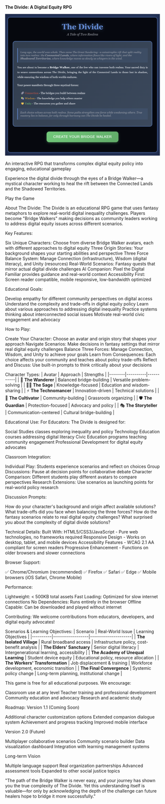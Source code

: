 **The Divide: A Digital Equity RPG**

![Game Screenshot](images/screenshot_1.png)

An interactive RPG that transforms complex digital equity policy into engaging, educational gameplay

Experience the digital divide through the eyes of a Bridge Walker—a mystical character working to heal the rift between the Connected Lands and the Shadowed Territories.

Play the Game

About The Divide:
The Divide is an educational RPG game that uses fantasy metaphors to explore real-world digital inequality challenges. Players become "Bridge Walkers" making decisions as community leaders working to address digital equity issues across different scenarios.

Key Features:

Six Unique Characters: Choose from diverse Bridge Walker avatars, each with different approaches to digital equity
Three Origin Stories: Your background shapes your starting abilities and perspective
Three Force Balance System: Manage Connection (infrastructure), Wisdom (digital literacy), and Unity (resources)
Real-World Scenarios: Fantasy quests that mirror actual digital divide challenges
AI Companion: Pixel the Digital Familiar provides guidance and real-world context
Accessibility First: Screen reader compatible, mobile responsive, low-bandwidth optimized

Educational Goals:

Develop empathy for different community perspectives on digital access
Understand the complexity and trade-offs in digital equity policy
Learn about various approaches to addressing digital inequality
Practice systems thinking about interconnected social issues
Motivate real-world civic engagement and advocacy

How to Play:

Create Your Character: Choose an avatar and origin story that shapes your approach
Navigate Scenarios: Make decisions in fantasy settings that mirror real digital equity challenges
Balance Three Forces: Manage Connection, Wisdom, and Unity to achieve your goals
Learn from Consequences: Each choice affects your community and teaches about policy trade-offs
Reflect and Discuss: Use built-in prompts to think critically about your decisions


Character Types:
| Avatar | Approach | Strengths |
|--------|----------|-----------|
| 🌉 **The Wanderer** | Balanced bridge-building | Versatile problem-solving |
| 🧙‍♀️ **The Sage** | Knowledge-focused | Education and wisdom-sharing |
| ⚡ **The Technomancer** | Innovation-driven | Technical solutions |
| 🌱 **The Cultivator** | Community-building | Grassroots organizing |
| 🛡️ **The Guardian** | Protection-focused | Advocacy and policy |
| 🎭 **The Storyteller** | Communication-centered | Cultural bridge-building |

Educational Use:
For Educators:
The Divide is designed for:

Social Studies classes exploring inequality and policy
Technology Education courses addressing digital literacy
Civic Education programs teaching community engagement
Professional Development for digital equity advocates

Classroom Integration:

Individual Play: Students experience scenarios and reflect on choices
Group Discussions: Pause at decision points for collaborative debate
Character Comparison: Different students play different avatars to compare perspectives
Research Extensions: Use scenarios as launching points for real-world policy research

Discussion Prompts:

How do your character's background and origin affect available solutions?
What trade-offs did you face when balancing the three forces?
How do the fantasy scenarios relate to real digital equity challenges?
What surprised you about the complexity of digital divide solutions?


Technical Details:
Built With:
HTML5/CSS3/JavaScript - Pure web technologies, no frameworks required
Responsive Design - Works on desktop, tablet, and mobile devices
Accessibility Features - WCAG 2.1 AA compliant for screen readers
Progressive Enhancement - Functions on older browsers and slower connections

Browser Support:

✅ Chrome/Chromium (recommended)
✅ Firefox
✅ Safari
✅ Edge
✅ Mobile browsers (iOS Safari, Chrome Mobile)

Performance:

Lightweight: < 500KB total assets
Fast Loading: Optimized for slow internet connections
No Dependencies: Runs entirely in the browser
Offline Capable: Can be downloaded and played without internet


Contributing:
We welcome contributions from educators, developers, and digital equity advocates!

Scenarios & Learning Objectives:
| Scenario | Real-World Issue | Learning Objectives |
|----------|------------------|---------------------|
| **The Isolated Village** | Rural broadband access | Infrastructure policy, cost-benefit analysis |
| **The Elders' Sanctuary** | Senior digital literacy | Intergenerational learning, accessibility |
| **The Academy of Unequal Learning** | Student device equity | Educational policy, resource allocation |
| **The Workers' Transformation** | Job displacement & training | Workforce development, economic transition |
| **The Final Convergence** | Systemic policy change | Long-term planning, institutional change |

This game is free for all educational purposes. We encourage:

Classroom use at any level
Teacher training and professional development
Community education and advocacy
Research and academic study

Roadmap:
Version 1.1 (Coming Soon)

 Additional character customization options
 Extended companion dialogue system
 Achievement and progress tracking
 Improved mobile interface

Version 2.0 (Future)

 Multiplayer collaborative scenarios
 Community scenario builder
 Data visualization dashboard
 Integration with learning management systems

Long-term Vision

 Multiple language support
 Real organization partnerships
 Advanced assessment tools
 Expanded to other social justice topics

"The path of the Bridge Walker is never easy, and your journey has shown you the true complexity of The Divide. Yet this understanding itself is valuable—for only by acknowledging the depth of the challenge can future healers hope to bridge it more successfully."
